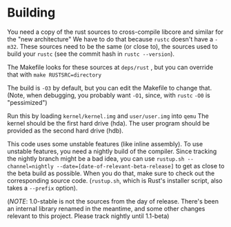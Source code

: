 # Building
You need a copy of the rust sources to cross-compile libcore and
similar for the "new architecture" We have to do that because `rustc`
doesn't have a `-m32`. These sources need to be the same (or close
to), the sources used to build your `rustc` (see the commit hash in
`rustc --version`).

The Makefile looks for these sources at `deps/rust` , but you can
override that with `make RUSTSRC=directory`

The build is `-O3` by default, but you can edit the Makefile to change
that. (Note, when debugging, you probably want `-O1`, since, with
`rustc` `-O0` is "pessimized")

Run this by loading `kernel/kernel.img` and `user/user.img` into `qemu`
The kernel should be the first hard drive (hda).
The user program should be provided as the second hard drive (hdb).

This code uses some unstable features (like inline assembly). To use
unstable features, you need a nightly build of the compiler. Since
tracking the nightly branch might be a bad idea, you can use
`rustup.sh --channel=nightly --date=[date-of-relevant-beta-release]`
to get as close to the beta build as possible. When you do that,
make sure to check out the corresponding source code. (`rustup.sh`,
which is Rust's installer script, also takes a `--prefix` option).

(*NOTE*: 1.0-stable is not the sources from the day of release.
There's been an internal library renamed in the meantime, and some
other changes relevant to this project. Please track nightly until
1.1-beta)
